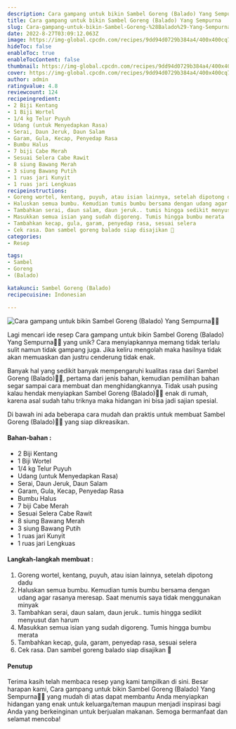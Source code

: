 ```yaml
---
description: Cara gampang untuk bikin Sambel Goreng (Balado) Yang Sempurna"
title: Cara gampang untuk bikin Sambel Goreng (Balado) Yang Sempurna
slug: Cara-gampang-untuk-bikin-Sambel-Goreng-%28Balado%29-Yang-Sempurna
date: 2022-8-27T03:09:12.063Z
image: https://img-global.cpcdn.com/recipes/9dd94d0729b384a4/400x400cq70/photo.jpg
hideToc: false
enableToc: true
enableTocContent: false
thumbnail: https://img-global.cpcdn.com/recipes/9dd94d0729b384a4/400x400cq70/photo.jpg
cover: https://img-global.cpcdn.com/recipes/9dd94d0729b384a4/400x400cq70/photo.jpg
author: admin
ratingvalue: 4.8
reviewcount: 124
recipeingredient:
- 2 Biji Kentang
- 1 Biji Wortel
- 1/4 kg Telur Puyuh
- Udang (untuk Menyedapkan Rasa)
- Serai, Daun Jeruk, Daun Salam
- Garam, Gula, Kecap, Penyedap Rasa
- Bumbu Halus
- 7 biji Cabe Merah
- Sesuai Selera Cabe Rawit
- 8 siung Bawang Merah
- 3 siung Bawang Putih
- 1 ruas jari Kunyit
- 1 ruas jari Lengkuas
recipeinstructions:
- Goreng wortel, kentang, puyuh, atau isian lainnya, setelah dipotong dadu
- Haluskan semua bumbu. Kemudian tumis bumbu bersama dengan udang agar rasanya meresap. Saat menumis saya tidak menggunakan minyak
- Tambahkan serai, daun salam, daun jeruk.. tumis hingga sedikit menyusut dan harum
- Masukkan semua isian yang sudah digoreng. Tumis hingga bumbu merata
- Tambahkan kecap, gula, garam, penyedap rasa, sesuai selera
- Cek rasa. Dan sambel goreng balado siap disajikan 💚
categories:
- Resep

tags:
- Sambel
- Goreng
- (Balado)

katakunci: Sambel Goreng (Balado)
recipecuisine: Indonesian

---
```


![Cara gampang untuk bikin Sambel Goreng (Balado) Yang Sempurna👩‍🍳](https://img-global.cpcdn.com/recipes/9dd94d0729b384a4/400x400cq70/photo.jpg)

Lagi mencari ide resep Cara gampang untuk bikin Sambel Goreng (Balado) Yang Sempurna👩‍🍳 yang unik? Cara menyiapkannya memang tidak terlalu sulit namun tidak gampang juga. Jika keliru mengolah maka hasilnya tidak akan memuaskan dan justru cenderung tidak enak.

Banyak hal yang sedikit banyak mempengaruhi kualitas rasa dari Sambel Goreng (Balado)👩‍🍳, pertama dari jenis bahan, kemudian pemilihan bahan segar sampai cara membuat dan menghidangkannya. Tidak usah pusing kalau hendak menyiapkan Sambel Goreng (Balado)👩‍🍳 enak di rumah, karena asal sudah tahu triknya maka hidangan ini bisa jadi sajian spesial.

Di bawah ini ada beberapa cara mudah dan praktis untuk membuat Sambel Goreng (Balado)👩‍🍳 yang siap dikreasikan.

<!--inarticleads1-->

#### Bahan-bahan :

- 2 Biji Kentang
- 1 Biji Wortel
- 1/4 kg Telur Puyuh
- Udang (untuk Menyedapkan Rasa)
- Serai, Daun Jeruk, Daun Salam
- Garam, Gula, Kecap, Penyedap Rasa
- Bumbu Halus
- 7 biji Cabe Merah
- Sesuai Selera Cabe Rawit
- 8 siung Bawang Merah
- 3 siung Bawang Putih
- 1 ruas jari Kunyit
- 1 ruas jari Lengkuas

<!--inarticleads2-->

#### Langkah-langkah membuat :

1. Goreng wortel, kentang, puyuh, atau isian lainnya, setelah dipotong dadu
1. Haluskan semua bumbu. Kemudian tumis bumbu bersama dengan udang agar rasanya meresap. Saat menumis saya tidak menggunakan minyak
1. Tambahkan serai, daun salam, daun jeruk.. tumis hingga sedikit menyusut dan harum
1. Masukkan semua isian yang sudah digoreng. Tumis hingga bumbu merata
1. Tambahkan kecap, gula, garam, penyedap rasa, sesuai selera
1. Cek rasa. Dan sambel goreng balado siap disajikan 💚

#### Penutup

Terima kasih telah membaca resep yang kami tampilkan di sini. Besar harapan kami, Cara gampang untuk bikin Sambel Goreng (Balado) Yang Sempurna👩‍🍳 yang mudah di atas dapat membantu Anda menyiapkan hidangan yang enak untuk keluarga/teman maupun menjadi inspirasi bagi Anda yang berkeinginan untuk berjualan makanan. Semoga bermanfaat dan selamat mencoba!